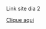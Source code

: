 <p>Link site dia 2</p> <a href="https://ozicosta.github.io/site-exercicios/day2.html" target="blank">Clique aqui</a>

